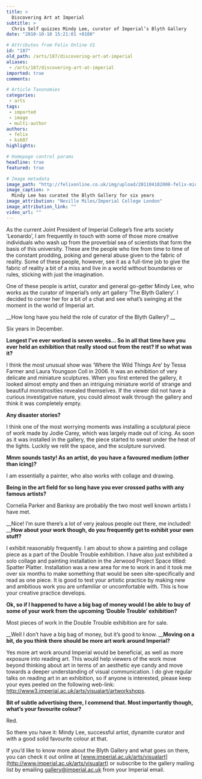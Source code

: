 ```yaml
---
title: >
  Discovering Art at Imperial
subtitle: >
  Chris Self quizzes Mindy Lee, curator of Imperial’s Blyth Gallery
date: "2010-10-10 15:21:01 +0100"

# Attributes from Felix Online V1
id: "187"
old_path: /arts/187/discovering-art-at-imperial
aliases:
 - /arts/187/discovering-art-at-imperial
imported: true
comments:

# Article Taxonomies
categories:
 - arts
tags:
 - imported
 - image
 - multi-author
authors:
 - felix
 - ks607
highlights:

# Homepage control params
headline: true
featured: true

# Image metadata
image_path: "http://felixonline.co.uk/img/upload/201104182008-felix-mindy_lee_02.jpg"
image_caption: >
  Mindy Lee has curated the Blyth Gallery for six years
image_attribution: "Neville Miles/Imperial College London"
image_attribution_link: ""
video_url: ""
---
```


As the current Joint President of Imperial College’s fine arts society ‘Leonardo’, I am frequently in touch with some of those more creative individuals who wash up from the proverbial sea of scientists that form the basis of this university. These are the people who tire from time to time of the constant prodding, poking and general abuse given to the fabric of reality. Some of these people, however, see it as a full-time job to give the fabric of reality a bit of a miss and live in a world without boundaries or rules, sticking with just the imagination.

One of these people is artist, curator and general go-getter Mindy Lee, who works as the curator of Imperial’s only art gallery ‘The Blyth Gallery’. I decided to corner her for a bit of a chat and see what’s swinging at the moment in the world of Imperial art.

__How long have you held the role of curator of the Blyth Gallery? __

Six years in December.

__Longest I’ve ever worked is seven weeks… So in all that time have you ever held an exhibition that really stood out from the rest? If so what was it?__

I think the most unusual show was ‘Where the Wild Things Are’ by Tessa Farmer and Laura Youngson Coll in 2006. It was an exhibition of very delicate and miniature sculptures. When you first entered the gallery, it looked almost empty and then an intriguing miniature world of strange and beautiful monstrosities revealed themselves. If the viewer did not have a curious investigative nature, you could almost walk through the gallery and think it was completely empty.

__Any disaster stories?__

I think one of the most worrying moments was installing a sculptural piece of work made by Jodie Carey, which was largely made out of icing. As soon as it was installed in the gallery, the piece started to sweat under the heat of the lights. Luckily we relit the space, and the sculpture survived.

__Mmm sounds tasty! As an artist, do you have a favoured medium (other than icing)?__

I am essentially a painter, who also works with collage and drawing.

__Being in the art field for so long have you ever crossed paths with any famous artists?__

Cornelia Parker and Banksy are probably the two most well known artists I have met.

__Nice! I’m sure there’s a lot of very jealous people out there, me included! ____How about your work though, do you frequently get to exhibit your own stuff?__

I exhibit reasonably frequently. I am about to show a painting and collage piece as a part of the Double Trouble exhibition. I have also just exhibited a solo collage and painting installation in the Jerwood Project Space titled: Spatter Platter. Installation was a new area for me to work in and it took me over six months to make something that would be seen site-specifically and read as one piece. It is good to test your artistic practice by making new and ambitious work you are unfamiliar or uncomfortable with. This is how your creative practice develops.

__Ok, so if I happened to have a big bag of money would I be able to buy of some of your work from the upcoming ‘Double Trouble’ exhibition?__

Most pieces of work in the Double Trouble exhibition are for sale.

__Well I don’t have a big bag of money, but it’s good to know. ____Moving on a bit, do you think there should be more art work around Imperial?__

Yes more art work around Imperial would be beneficial, as well as more exposure into reading art. This would help viewers of the work move beyond thinking about art in terms of an aesthetic eye candy and move towards a deeper understanding of visual communication. I do give regular talks on reading art in an exhibition, so if anyone is interested, please keep your eyes peeled on the following web-link: <http://www3.imperial.ac.uk/arts/visualart/artworkshops>.

__Bit of subtle advertising there, I commend that. Most importantly though, what’s your favourite colour?__

Red.

So there you have it: Mindy Lee, successful artist, dynamite curator and with a good solid favourite colour at that.

If you’d like to know more about the Blyth Gallery and what goes on there, you can check it out online at [www.imperial.ac.uk/arts/visualart](http://www.imperial.ac.uk/arts/visualart) or subscribe to the gallery mailing list by emailing gallery@imperial.ac.uk from your Imperial email.
